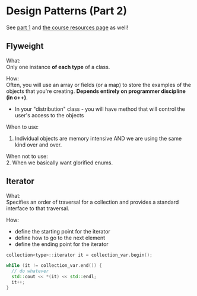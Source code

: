 Design Patterns (Part 2)
=======================

See [part 1](../11_static_singleton/design_patterns_1.md) and [the course resources page](https://github.com/muzny/csci3010-cuboulder/blob/master/resources.md#design-patterns-game-programming-blog) as well!


Flyweight
---------
What:  
Only one instance __of each type__ of a class.

How:  
Often, you will use an array or fields (or a map) to store the examples of the objects
that you're creating.
__Depends entirely on programmer discipline (in  c++)__.
- In your "distribution" class - you will have method that will control the user's 
access to the objects 


When to use:  
1. Individual objects are memory intensive AND we are using the same kind over and over.


When not to use:  
2. When we basically want glorified enums.


Iterator
-------
What:  
Specifies an order of traversal for a collection and provides a standard interface
to that traversal.

How:
- define the starting point for the iterator
- define how to go to the next element
- define the ending point for the iterator

```c++
collection<type>::iterator it = collection_var.begin();

while (it != collection_var.end()) {
  // do whatever
  std::cout << *(it) << std::endl;
  it++;
}
```


